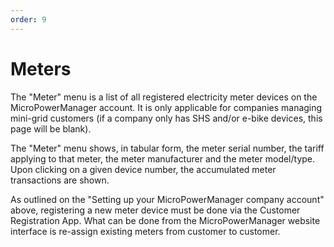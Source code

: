 ```yaml
---
order: 9
---
```


# Meters

The "Meter" menu is a list of all registered electricity meter devices on the MicroPowerManager account.
It is only applicable for companies managing mini-grid customers (if a company only has SHS and/or e-bike devices, this page will be blank).

The "Meter" menu shows, in tabular form, the meter serial number, the tariff applying to that meter, the meter manufacturer and the meter model/type.
Upon clicking on a given device number, the accumulated meter transactions are shown.

As outlined on the "Setting up your MicroPowerManager company account" above, registering a new meter device must be done via the Customer Registration App.
What can be done from the MicroPowerManager website interface is re-assign existing meters from customer to customer.
